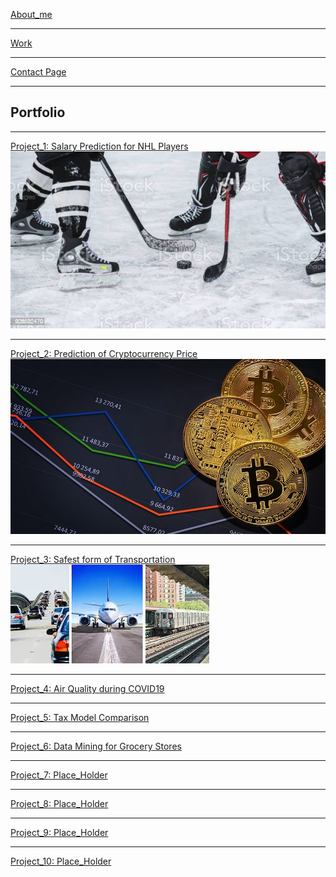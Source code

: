 [About_me](/about_me)

---
[Work](/work)

---
[Contact Page](/contact_info)

---
## Portfolio

---
[Project_1:  Salary Prediction for NHL Players](/Project_1)
<img src="images/hockey.jpg?raw=true"/>

---
[Project_2:  Prediction of Cryptocurrency Price](/Project_2)
<img src="images/crypto.jpg?raw=true"/>

---
[Project_3:  Safest form of Transportation](/Project_3)
<img src="images/transportation.jpg?raw=true"/>


---
[Project_4:  Air Quality during COVID19](/Project_4)

---
[Project_5:  Tax Model Comparison](/Project_5)


---
[Project_6:  Data Mining for Grocery Stores](/Project_6)

---
[Project_7:  Place_Holder](/Project_7)

---
[Project_8:  Place_Holder](/Project_8)

---
[Project_9:  Place_Holder](/Project_9)

---
[Project_10:  Place_Holder](/Project_10)




